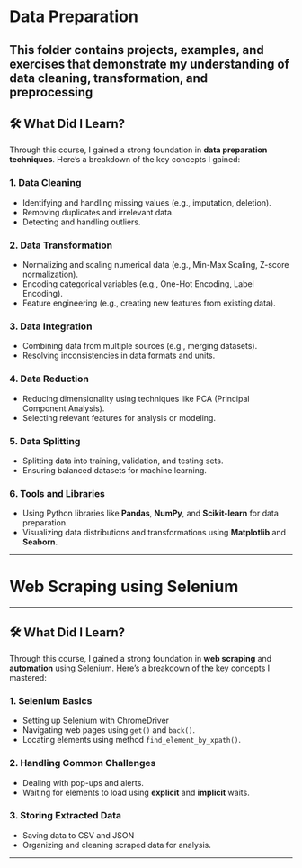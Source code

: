 # Data Preparation

This folder contains projects, examples, and exercises that demonstrate my understanding of **data cleaning, transformation, and preprocessing**
---
## 🛠️ What Did I Learn?
Through this course, I gained a strong foundation in **data preparation techniques**. Here’s a breakdown of the key concepts I gained:

### 1. **Data Cleaning**
   - Identifying and handling missing values (e.g., imputation, deletion).
   - Removing duplicates and irrelevant data.
   - Detecting and handling outliers.

### 2. **Data Transformation**
   - Normalizing and scaling numerical data (e.g., Min-Max Scaling, Z-score normalization).
   - Encoding categorical variables (e.g., One-Hot Encoding, Label Encoding).
   - Feature engineering (e.g., creating new features from existing data).

### 3. **Data Integration**
   - Combining data from multiple sources (e.g., merging datasets).
   - Resolving inconsistencies in data formats and units.

### 4. **Data Reduction**
   - Reducing dimensionality using techniques like PCA (Principal Component Analysis).
   - Selecting relevant features for analysis or modeling.

### 5. **Data Splitting**
   - Splitting data into training, validation, and testing sets.
   - Ensuring balanced datasets for machine learning.

### 6. **Tools and Libraries**
   - Using Python libraries like **Pandas**, **NumPy**, and **Scikit-learn** for data preparation.
   - Visualizing data distributions and transformations using **Matplotlib** and **Seaborn**.

---
# Web Scraping using Selenium
---

## 🛠️ What Did I Learn?
Through this course, I gained a strong foundation in **web scraping** and **automation** using Selenium. Here’s a breakdown of the key concepts I mastered:

### 1. **Selenium Basics**
   - Setting up Selenium with ChromeDriver 
   - Navigating web pages using `get()` and `back()`.
   - Locating elements using method `find_element_by_xpath()`.

### 2. **Handling Common Challenges**
   - Dealing with pop-ups and alerts.
   - Waiting for elements to load using **explicit** and **implicit** waits.

### 3. **Storing Extracted Data**
   - Saving data to CSV and JSON
   - Organizing and cleaning scraped data for analysis.
---
